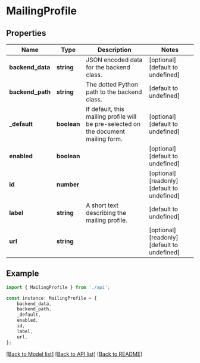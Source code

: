 # MailingProfile


## Properties

Name | Type | Description | Notes
------------ | ------------- | ------------- | -------------
**backend_data** | **string** | JSON encoded data for the backend class. | [optional] [default to undefined]
**backend_path** | **string** | The dotted Python path to the backend class. | [default to undefined]
**_default** | **boolean** | If default, this mailing profile will be pre-selected on the document mailing form. | [optional] [default to undefined]
**enabled** | **boolean** |  | [optional] [default to undefined]
**id** | **number** |  | [optional] [readonly] [default to undefined]
**label** | **string** | A short text describing the mailing profile. | [default to undefined]
**url** | **string** |  | [optional] [readonly] [default to undefined]

## Example

```typescript
import { MailingProfile } from './api';

const instance: MailingProfile = {
    backend_data,
    backend_path,
    _default,
    enabled,
    id,
    label,
    url,
};
```

[[Back to Model list]](../README.md#documentation-for-models) [[Back to API list]](../README.md#documentation-for-api-endpoints) [[Back to README]](../README.md)
